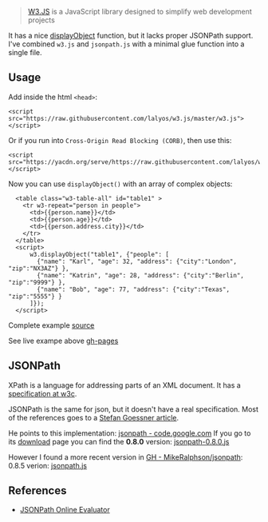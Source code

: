 > [W3.JS](https://www.w3schools.com/w3js/default.asp) is a JavaScript library designed to simplify web development projects

It has a nice [displayObject](https://www.w3schools.com/w3js/w3js_display.asp) function,
but it lacks proper JSONPath support. I've combined `w3.js` and `jsonpath.js` 
with a minimal glue function into a single file.

## Usage

Add inside the html `<head>`:
```
<script src="https://raw.githubusercontent.com/lalyos/w3.js/master/w3.js"></script>
```

Or if you run into `Cross-Origin Read Blocking (CORB)`, then use this:
```
<script src="https://yacdn.org/serve/https://raw.githubusercontent.com/lalyos/w3.js/master/w3.js"></script>
```

Now you can use `displayObject()` with an array of complex objects:
```
  <table class="w3-table-all" id="table1" >
    <tr w3-repeat="person in people">
      <td>{{person.name}}</td>
      <td>{{person.age}}</td>
      <td>{{person.address.city}}</td>
    </tr>
  </table>
  <script>    
      w3.displayObject("table1", {"people": [
        {"name": "Karl", "age": 32, "address": {"city":"London", "zip":"NX3AZ"} },
        {"name": "Katrin", "age": 28, "address": {"city":"Berlin", "zip":"9999"} },
        {"name": "Bob", "age": 77, "address": {"city":"Texas", "zip":"5555"} }
      ]});
  </script>
```
Complete example [source](https://github.com/lalyos/w3.js/blob/gh-pages/index.html#L26-L39)

See live exampe above [gh-pages](https://lalyos.github.io/w3.js/)

## JSONPath

XPath is a language for addressing parts of an XML document. It has a [specification at w3c](https://www.w3.org/TR/xpath/all/).

JSONPath is the same for json, but it doesn't have a real specification. Most of the references goes to a 
[Stefan Goessner article](https://goessner.net/articles/JsonPath/).

He points to this implementation: [jsonpath - code.google.com](https://code.google.com/archive/p/jsonpath/)
If you go to its [download](https://code.google.com/archive/p/jsonpath/downloads) page you can find the **0.8.0** version: [jsonpath-0.8.0.js](https://storage.googleapis.com/google-code-archive-downloads/v2/code.google.com/jsonpath/jsonpath-0.8.0.js.txt)

However I found a more recent version in [GH - MikeRalphson/jsonpath](https://github.com/MikeRalphson/jsonpath): 0.8.5 verion: [jsonpath.js](https://raw.githubusercontent.com/MikeRalphson/jsonpath/master/src/js/jsonpath.js)


## References

- [JSONPath Online Evaluator](https://jsonpath.com/)

